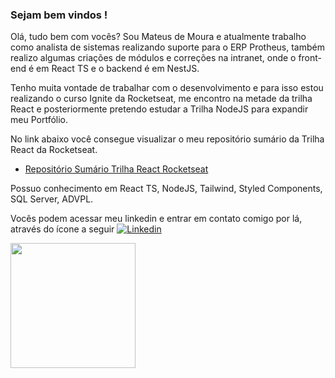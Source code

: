 ### Sejam bem vindos ! 

<p>Olá, tudo bem com vocês? Sou Mateus de Moura e atualmente trabalho como analista de sistemas realizando suporte para o ERP Protheus, também realizo algumas criações de módulos e correções na intranet, onde o front-end é em React TS e o backend é em NestJS.</p>

<p>Tenho muita vontade de trabalhar com o desenvolvimento e para isso estou realizando o curso Ignite da Rocketseat, me encontro na metade da trilha React e posteriormente pretendo estudar a Trilha NodeJS para expandir meu Portfólio.</p>

<p>No link abaixo você consegue visualizar o meu repositório sumário da Trilha React da Rocketseat.</p>

* [Repositório Sumário Trilha React Rocketseat](https://github.com/MouraPragana/Trilha_Ignite_React)

<p>Possuo conhecimento em React TS, NodeJS, Tailwind, Styled Components, SQL Server, ADVPL.</p>

<p>Vocês podem acessar meu linkedin e entrar em contato comigo por lá, através do ícone a seguir <a href="https://www.linkedin.com/in/mateus-moura-pragana-bezerra-83828a12b/" rel="nofollow"><img src="https://camo.githubusercontent.com/6dc9828248fb64760c234f5b24c275a4912e9bb546c281d0c8e67cecb3381669/68747470733a2f2f696d672e736869656c64732e696f2f62616467652f2d4c696e6b6564496e2d626c75653f7374796c653d666c6174266c6f676f3d4c696e6b6564696e266c6f676f436f6c6f723d7768697465" alt="Linkedin" data-canonical-src="https://img.shields.io/badge/-LinkedIn-blue?style=flat&amp;logo=Linkedin&amp;logoColor=white" style="max-width:100%;"></a></p>

<p><img height="200px" align="left" src="https://github-readme-stats.vercel.app/api/top-langs/?username=MouraPragana&layout=compact&theme=dark&hide_border=true&cache_seconds=2000" /></p>

